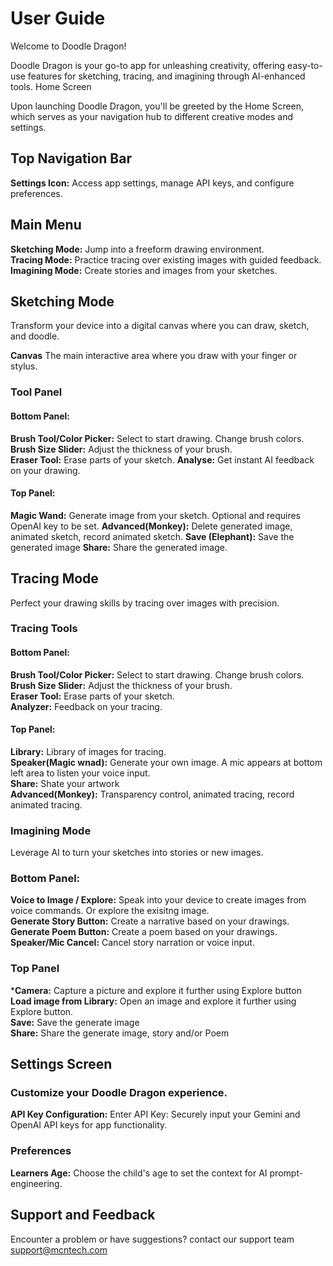 # User Guide
Welcome to Doodle Dragon!

Doodle Dragon is your go-to app for unleashing creativity, offering easy-to-use features for sketching, tracing, and imagining through AI-enhanced tools.
Home Screen

Upon launching Doodle Dragon, you'll be greeted by the Home Screen, which serves as your navigation hub to different creative modes and settings.

## Top Navigation Bar

**Settings Icon:** Access app settings, manage API keys, and configure preferences.

## Main Menu

**Sketching Mode:** Jump into a freeform drawing environment.  
**Tracing Mode:** Practice tracing over existing images with guided feedback.  
**Imagining Mode:** Create stories and images from your sketches.

## Sketching Mode

Transform your device into a digital canvas where you can draw, sketch, and doodle.

**Canvas**
    The main interactive area where you draw with your finger or stylus.

### Tool Panel
#### Bottom Panel:
**Brush Tool/Color Picker:** Select to start drawing. Change brush colors.
**Brush Size Slider:** Adjust the thickness of your brush.  
**Eraser Tool:** Erase parts of your sketch.
**Analyse:** Get instant AI feedback on your drawing.

#### Top Panel:
**Magic Wand:** Generate image from your sketch. Optional and requires OpenAI key to be set. 
**Advanced(Monkey):** Delete generated image, animated sketch, record animated sketch. 
**Save (Elephant):** Save the generated image
**Share:** Share the generated image.

## Tracing Mode

Perfect your drawing skills by tracing over images with precision.

### Tracing Tools
#### Bottom Panel:
**Brush Tool/Color Picker:** Select to start drawing. Change brush colors.  
**Brush Size Slider:** Adjust the thickness of your brush.  
**Eraser Tool:** Erase parts of your sketch.  
**Analyzer:** Feedback on your tracing.
    
#### Top Panel:
**Library:** Library of images for tracing.  
**Speaker(Magic wnad):** Generate your own image. A mic appears at bottom left area to listen your voice input.  
**Share:** Shate your artwork  
**Advanced(Monkey):** Transparency control, animated tracing, record animated tracing.


### Imagining Mode

Leverage AI to turn your sketches into stories or new images.

### Bottom Panel:
**Voice to Image / Explore:** Speak into your device to create images from voice commands. Or explore the exisitng image.  
**Generate Story Button:** Create a narrative based on your drawings.  
**Generate Poem Button:** Create a poem based on your drawings.  
**Speaker/Mic Cancel:** Cancel story narration or voice input.

### Top Panel
***Camera:** Capture a picture and explore it further using Explore button   
**Load image from Library:** Open an image and explore it further using Explore button.  
**Save:** Save the generate image  
**Share:** Share the generate image, story and/or Poem

## Settings Screen

### Customize your Doodle Dragon experience.
**API Key Configuration:** Enter API Key: Securely input your Gemini and OpenAI API keys for app functionality.

### Preferences
**Learners Age:** Choose the child's age to set the context for AI prompt-engineering.

## Support and Feedback

Encounter a problem or have suggestions? contact our support team support@mcntech.com